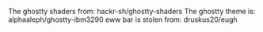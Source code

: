 The ghostty shaders from: hackr-sh/ghostty-shaders
The ghostty theme is: alphaaleph/ghostty-ibm3290
eww bar is stolen from: druskus20/eugh